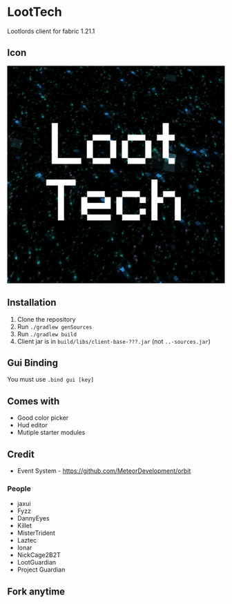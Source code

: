 # LootTech
Lootlords client for fabric 1.21.1
## Icon
![gui](src/main/resources/assets/loottech/icon.png)
## Installation
1. Clone the repository
2. Run `./gradlew genSources`
3. Run `./gradlew build`
4. Client jar is in `build/libs/client-base-???.jar` (not `..-sources.jar`)

## Gui Binding
You must use `.bind gui [key]`

## Comes with
* Good color picker 
* Hud editor
* Mutiple starter modules

## Credit
* Event System - https://github.com/MeteorDevelopment/orbit
### People
* jaxui
* Fyzz
* DannyEyes
* Killet
* MisterTrident
* Laztec
* Ionar
* NickCage2B2T
* LootGuardian
* Project Guardian

## Fork anytime
